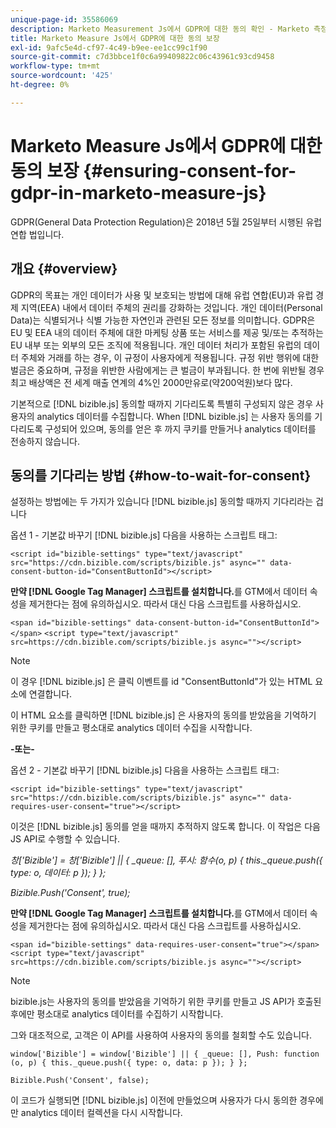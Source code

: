 ```yaml
---
unique-page-id: 35586069
description: Marketo Measurement Js에서 GDPR에 대한 동의 확인 - Marketo 측정 - 제품 설명서
title: Marketo Measure Js에서 GDPR에 대한 동의 보장
exl-id: 9afc5e4d-cf97-4c49-b9ee-ee1cc99c1f90
source-git-commit: c7d3bbce1f0c6a99409822c06c43961c93cd9458
workflow-type: tm+mt
source-wordcount: '425'
ht-degree: 0%

---
```


# Marketo Measure Js에서 GDPR에 대한 동의 보장 {#ensuring-consent-for-gdpr-in-marketo-measure-js}

GDPR(General Data Protection Regulation)은 2018년 5월 25일부터 시행된 유럽 연합 법입니다.

## 개요 {#overview}

GDPR의 목표는 개인 데이터가 사용 및 보호되는 방법에 대해 유럽 연합(EU)과 유럽 경제 지역(EEA) 내에서 데이터 주체의 권리를 강화하는 것입니다. 개인 데이터(Personal Data)는 식별되거나 식별 가능한 자연인과 관련된 모든 정보를 의미합니다. GDPR은 EU 및 EEA 내의 데이터 주체에 대한 마케팅 상품 또는 서비스를 제공 및/또는 추적하는 EU 내부 또는 외부의 모든 조직에 적용됩니다. 개인 데이터 처리가 포함된 유럽의 데이터 주체와 거래를 하는 경우, 이 규정이 사용자에게 적용됩니다. 규정 위반 행위에 대한 벌금은 중요하며, 규정을 위반한 사람에게는 큰 벌금이 부과됩니다. 한 번에 위반될 경우 최고 배상액은 전 세계 매출 연계의 4%인 2000만유로(약200억원)보다 많다.

기본적으로 [!DNL bizible.js] 동의할 때까지 기다리도록 특별히 구성되지 않은 경우 사용자의 analytics 데이터를 수집합니다. When [!DNL bizible.js] 는 사용자 동의를 기다리도록 구성되어 있으며, 동의를 얻은 후 까지 쿠키를 만들거나 analytics 데이터를 전송하지 않습니다.

## 동의를 기다리는 방법 {#how-to-wait-for-consent}

설정하는 방법에는 두 가지가 있습니다 [!DNL bizible.js] 동의할 때까지 기다리라는 겁니다

옵션 1 - 기본값 바꾸기 [!DNL bizible.js] 다음을 사용하는 스크립트 태그:

`<script id="bizible-settings" type="text/javascript" src="https://cdn.bizible.com/scripts/bizible.js" async="" data-consent-button-id="ConsentButtonId"></script>`

**만약 [!DNL Google Tag Manager] 스크립트를 설치합니다.**&#x200B;를 GTM에서 데이터 속성을 제거한다는 점에 유의하십시오. 따라서 대신 다음 스크립트를 사용하십시오.

`<span id="bizible-settings" data-consent-button-id="ConsentButtonId"></span>`
`<script type="text/javascript" src=https://cdn.bizible.com/scripts/bizible.js async=""></script>`

>[!NOTE]
>
>이 경우 [!DNL bizible.js] 은 클릭 이벤트를 id &quot;ConsentButtonId&quot;가 있는 HTML 요소에 연결합니다.

이 HTML 요소를 클릭하면 [!DNL bizible.js] 은 사용자의 동의를 받았음을 기억하기 위한 쿠키를 만들고 평소대로 analytics 데이터 수집을 시작합니다.

**-또는-**

옵션 2 - 기본값 바꾸기 [!DNL bizible.js] 다음을 사용하는 스크립트 태그:

`<script id="bizible-settings" type="text/javascript" src="https://cdn.bizible.com/scripts/bizible.js" async="" data-requires-user-consent="true"></script>`

이것은 [!DNL bizible.js] 동의를 얻을 때까지 추적하지 않도록 합니다. 이 작업은 다음 JS API로 수행할 수 있습니다.

*창[&#39;Bizible&#39;] = 창[&#39;Bizible&#39;] || { _queue: [], 푸시: 함수(o, p) { this._queue.push({ type: o, 데이터: p }); } };*

*Bizible.Push(&#39;Consent&#39;, true);*

**만약 [!DNL Google Tag Manager] 스크립트를 설치합니다.**&#x200B;를 GTM에서 데이터 속성을 제거한다는 점에 유의하십시오. 따라서 대신 다음 스크립트를 사용하십시오.

`<span id="bizible-settings" data-requires-user-consent="true"></span>`
`<script type="text/javascript" src=https://cdn.bizible.com/scripts/bizible.js async=""></script>`

>[!NOTE]
>
>bizible.js는 사용자의 동의를 받았음을 기억하기 위한 쿠키를 만들고 JS API가 호출된 후에만 평소대로 analytics 데이터를 수집하기 시작합니다.

그와 대조적으로, 고객은 이 API를 사용하여 사용자의 동의를 철회할 수도 있습니다.

`window['Bizible'] = window['Bizible'] || { _queue: [], Push: function (o, p) { this._queue.push({ type: o, data: p }); } };`

`Bizible.Push('Consent', false);`

이 코드가 실행되면 [!DNL bizible.js] 이전에 만들었으며 사용자가 다시 동의한 경우에만 analytics 데이터 컬렉션을 다시 시작합니다.

